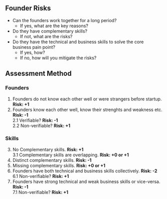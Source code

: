 ## Founder Risks
- Can the founders work together for a long period? 
   - If yes, what are the key reasons?
- Do they have complementary skills?
  - If not, what are the risks?
- Do they have the technical and business skills to solve the core business pain point?
  - If yes, how?
  - If no, how will you mitigate the risks?
  
## Assessment Method
### Founders
1. Founders do not know each other well or were strangers before startup. **Risk: +1**
2. Founders know each other well, know their strenghts and weakness etc. **Risk: -1**  
    2.1 Verifiable? **Risk: -1**  
    2.2 Non-verifiable? **Risk: +1**  
### Skills
3. No Complementary skills. **Risk: +1**  
  3.1 Complementary skills are overlapping. **Risk: +0 or +1**
4. Distinct complementary skills. **Risk: -1**
5. Missing complementary skills. **Risk: +0 or +1**
6. Founders have both technical and business skills collectively. **Risk: -2**  
  6.1 Non-verifiable? **Risk: +1**
7. Founders have strong technical and weak business skills or vice-versa. **Risk: -1**  
   7.1 Non-verifiable? **Risk: +1**
